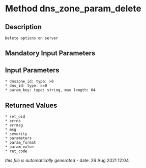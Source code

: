 # Method dns_zone_param_delete

## Description
	Delete options on server

## Mandatory Input Parameters

## Input Parameters
	* dnszone_id: type: >0
	* dns_id: type: >=0
	* param_key: type: string, max length: 64

## Returned Values
	* ret_oid
	* errno
	* errmsg
	* msg
	* severity
	* parameters
	* param_format
	* param_value
	* ret_code


*this file is automatically generated* - date: 26 Aug 2021 12:04